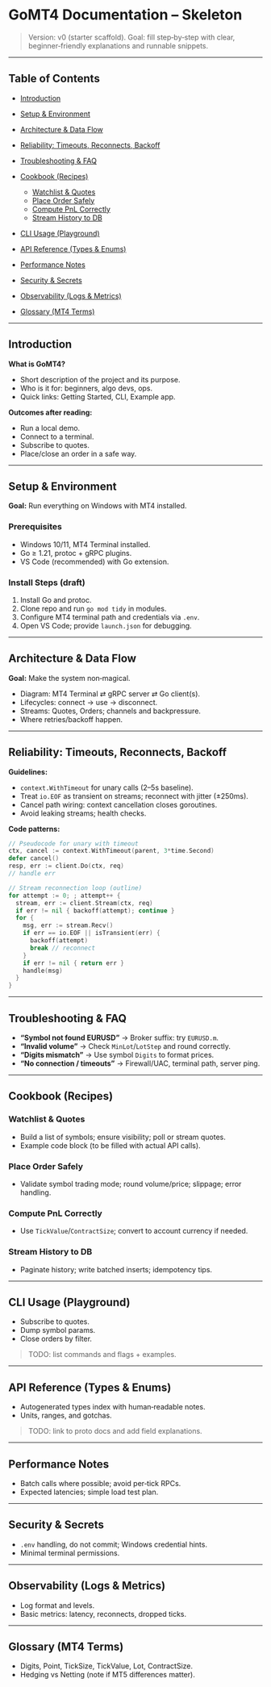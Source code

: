 # GoMT4 Documentation – Skeleton

> Version: v0 (starter scaffold). Goal: fill step‑by‑step with clear, beginner‑friendly explanations and runnable snippets.

---

## Table of Contents

* [Introduction](#introduction)
* [Setup & Environment](#setup--environment)
* [Architecture & Data Flow](#architecture--data-flow)
* [Reliability: Timeouts, Reconnects, Backoff](#reliability-timeouts-reconnects-backoff)
* [Troubleshooting & FAQ](#troubleshooting--faq)
* [Cookbook (Recipes)](#cookbook-recipes)

  * [Watchlist & Quotes](#watchlist--quotes)
  * [Place Order Safely](#place-order-safely)
  * [Compute PnL Correctly](#compute-pnl-correctly)
  * [Stream History to DB](#stream-history-to-db)
* [CLI Usage (Playground)](#cli-usage-playground)
* [API Reference (Types & Enums)](#api-reference-types--enums)
* [Performance Notes](#performance-notes)
* [Security & Secrets](#security--secrets)
* [Observability (Logs & Metrics)](#observability-logs--metrics)
* [Glossary (MT4 Terms)](#glossary-mt4-terms)

---

## Introduction

**What is GoMT4?**

* Short description of the project and its purpose.
* Who is it for: beginners, algo devs, ops.
* Quick links: Getting Started, CLI, Example app.

**Outcomes after reading:**

* Run a local demo.
* Connect to a terminal.
* Subscribe to quotes.
* Place/close an order in a safe way.

---

## Setup & Environment

**Goal:** Run everything on Windows with MT4 installed.

### Prerequisites

* Windows 10/11, MT4 Terminal installed.
* Go ≥ 1.21, protoc + gRPC plugins.
* VS Code (recommended) with Go extension.

### Install Steps (draft)

1. Install Go and protoc.
2. Clone repo and run `go mod tidy` in modules.
3. Configure MT4 terminal path and credentials via `.env`.
4. Open VS Code; provide `launch.json` for debugging.

---

## Architecture & Data Flow

**Goal:** Make the system non‑magical.

* Diagram: MT4 Terminal ⇄ gRPC server ⇄ Go client(s).
* Lifecycles: connect → use → disconnect.
* Streams: Quotes, Orders; channels and backpressure.
* Where retries/backoff happen.


---

## Reliability: Timeouts, Reconnects, Backoff

**Guidelines:**

* `context.WithTimeout` for unary calls (2–5s baseline).
* Treat `io.EOF` as transient on streams; reconnect with jitter (±250ms).
* Cancel path wiring: context cancellation closes goroutines.
* Avoid leaking streams; health checks.

**Code patterns:**

```go
// Pseudocode for unary with timeout
ctx, cancel := context.WithTimeout(parent, 3*time.Second)
defer cancel()
resp, err := client.Do(ctx, req)
// handle err
```

```go
// Stream reconnection loop (outline)
for attempt := 0; ; attempt++ {
  stream, err := client.Stream(ctx, req)
  if err != nil { backoff(attempt); continue }
  for {
    msg, err := stream.Recv()
    if err == io.EOF || isTransient(err) {
      backoff(attempt)
      break // reconnect
    }
    if err != nil { return err }
    handle(msg)
  }
}
```

---

## Troubleshooting & FAQ

* **“Symbol not found EURUSD”** → Broker suffix: try `EURUSD.m`.
* **“Invalid volume”** → Check `MinLot`/`LotStep` and round correctly.
* **“Digits mismatch”** → Use symbol `Digits` to format prices.
* **“No connection / timeouts”** → Firewall/UAC, terminal path, server ping.


---

## Cookbook (Recipes)

### Watchlist & Quotes

* Build a list of symbols; ensure visibility; poll or stream quotes.
* Example code block (to be filled with actual API calls).

### Place Order Safely

* Validate symbol trading mode; round volume/price; slippage; error handling.

### Compute PnL Correctly

* Use `TickValue`/`ContractSize`; convert to account currency if needed.

### Stream History to DB

* Paginate history; write batched inserts; idempotency tips.


---

## CLI Usage (Playground)

* Subscribe to quotes.
* Dump symbol params.
* Close orders by filter.

> TODO: list commands and flags + examples.

---

## API Reference (Types & Enums)

* Autogenerated types index with human‑readable notes.
* Units, ranges, and gotchas.

> TODO: link to proto docs and add field explanations.

---

## Performance Notes

* Batch calls where possible; avoid per‑tick RPCs.
* Expected latencies; simple load test plan.

---

## Security & Secrets

* `.env` handling, do not commit; Windows credential hints.
* Minimal terminal permissions.

---

## Observability (Logs & Metrics)

* Log format and levels.
* Basic metrics: latency, reconnects, dropped ticks.

---

## Glossary (MT4 Terms)

* Digits, Point, TickSize, TickValue, Lot, ContractSize.
* Hedging vs Netting (note if MT5 differences matter).


